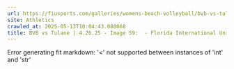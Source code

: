 ```yaml
---
url: https://fiusports.com/galleries/womens-beach-volleyball/bvb-vs-tulane-4-26-25/image-59/358/62923
site: Athletics
crawled_at: 2025-05-13T10:04:43.080068
title: BVB vs Tulane | 4.26.25 - Image 59:  - Florida International University
---
```


Error generating fit markdown: '<' not supported between instances of 'int' and 'str'
